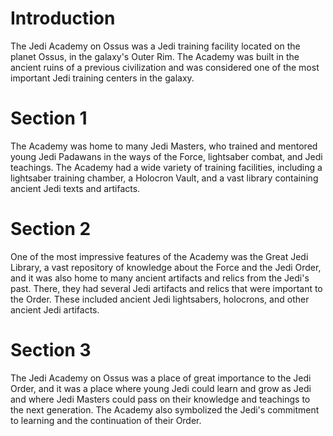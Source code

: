 # Introduction

The Jedi Academy on Ossus was a Jedi training facility located on the planet Ossus, in the galaxy's Outer Rim.
The Academy was built in the ancient ruins of a previous civilization and was considered one of the most important Jedi training centers in the galaxy.

# Section 1

The Academy was home to many Jedi Masters, who trained and mentored young Jedi Padawans in the ways of the Force, lightsaber combat, and Jedi teachings.
The Academy had a wide variety of training facilities, including a lightsaber training chamber, a Holocron Vault, and a vast library containing ancient Jedi texts and artifacts.

# Section 2

One of the most impressive features of the Academy was the Great Jedi Library, a vast repository of knowledge about the Force and the Jedi Order, and it was also home to many ancient artifacts and relics from the Jedi's past.
There, they had several Jedi artifacts and relics that were important to the Order.
These included ancient Jedi lightsabers, holocrons, and other ancient Jedi artifacts.

# Section 3

The Jedi Academy on Ossus was a place of great importance to the Jedi Order, and it was a place where young Jedi could learn and grow as Jedi and where Jedi Masters could pass on their knowledge and teachings to the next generation.
The Academy also symbolized the Jedi's commitment to learning and the continuation of their Order.
